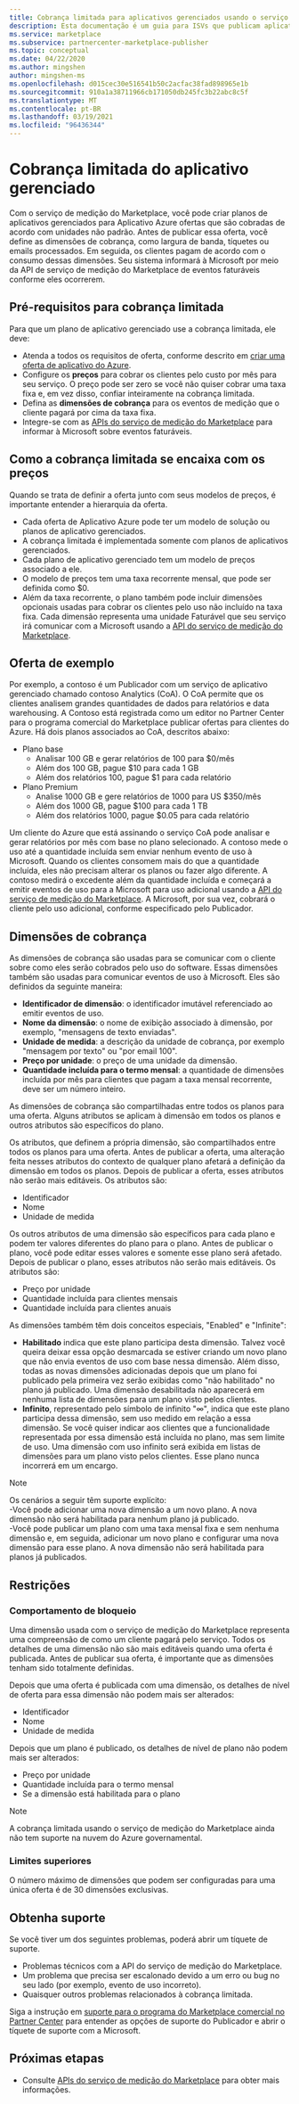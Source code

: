 ```yaml
---
title: Cobrança limitada para aplicativos gerenciados usando o serviço de medição do Marketplace | Azure Marketplace
description: Esta documentação é um guia para ISVs que publicam aplicativos do Azure com modelos de cobrança flexíveis.
ms.service: marketplace
ms.subservice: partnercenter-marketplace-publisher
ms.topic: conceptual
ms.date: 04/22/2020
ms.author: mingshen
author: mingshen-ms
ms.openlocfilehash: d015cec30e516541b50c2acfac38fad898965e1b
ms.sourcegitcommit: 910a1a38711966cb171050db245fc3b22abc8c5f
ms.translationtype: MT
ms.contentlocale: pt-BR
ms.lasthandoff: 03/19/2021
ms.locfileid: "96436344"
---
```

# <a name="managed-application-metered-billing"></a>Cobrança limitada do aplicativo gerenciado 

Com o serviço de medição do Marketplace, você pode criar planos de aplicativos gerenciados para Aplicativo Azure ofertas que são cobradas de acordo com unidades não padrão. Antes de publicar essa oferta, você define as dimensões de cobrança, como largura de banda, tíquetes ou emails processados. Em seguida, os clientes pagam de acordo com o consumo dessas dimensões.  Seu sistema informará à Microsoft por meio da API de serviço de medição do Marketplace de eventos faturáveis conforme eles ocorrerem.

## <a name="prerequisites-for-metered-billing"></a>Pré-requisitos para cobrança limitada

Para que um plano de aplicativo gerenciado use a cobrança limitada, ele deve:

* Atenda a todos os requisitos de oferta, conforme descrito em [criar uma oferta de aplicativo do Azure](../create-new-azure-apps-offer.md).
* Configure os **preços** para cobrar os clientes pelo custo por mês para seu serviço. O preço pode ser zero se você não quiser cobrar uma taxa fixa e, em vez disso, confiar inteiramente na cobrança limitada.
* Defina as **dimensões de cobrança** para os eventos de medição que o cliente pagará por cima da taxa fixa.
* Integre-se com as [APIs do serviço de medição do Marketplace](./marketplace-metering-service-apis.md) para informar à Microsoft sobre eventos faturáveis.

## <a name="how-metered-billing-fits-in-with-pricing"></a>Como a cobrança limitada se encaixa com os preços

Quando se trata de definir a oferta junto com seus modelos de preços, é importante entender a hierarquia da oferta.

* Cada oferta de Aplicativo Azure pode ter um modelo de solução ou planos de aplicativo gerenciados.
* A cobrança limitada é implementada somente com planos de aplicativos gerenciados.
* Cada plano de aplicativo gerenciado tem um modelo de preços associado a ele. 
* O modelo de preços tem uma taxa recorrente mensal, que pode ser definida como $0.
* Além da taxa recorrente, o plano também pode incluir dimensões opcionais usadas para cobrar os clientes pelo uso não incluído na taxa fixa. Cada dimensão representa uma unidade Faturável que seu serviço irá comunicar com a Microsoft usando a [API do serviço de medição do Marketplace](marketplace-metering-service-apis.md).

## <a name="sample-offer"></a>Oferta de exemplo

Por exemplo, a contoso é um Publicador com um serviço de aplicativo gerenciado chamado contoso Analytics (CoA). O CoA permite que os clientes analisem grandes quantidades de dados para relatórios e data warehousing. A Contoso está registrada como um editor no Partner Center para o programa comercial do Marketplace publicar ofertas para clientes do Azure. Há dois planos associados ao CoA, descritos abaixo:

* Plano base
    * Analisar 100 GB e gerar relatórios de 100 para $0/mês
    * Além dos 100 GB, pague $10 para cada 1 GB
    * Além dos relatórios 100, pague $1 para cada relatório
* Plano Premium
    * Analise 1000 GB e gere relatórios de 1000 para US $350/mês
    * Além dos 1000 GB, pague $100 para cada 1 TB
    * Além dos relatórios 1000, pague $0.05 para cada relatório

Um cliente do Azure que está assinando o serviço CoA pode analisar e gerar relatórios por mês com base no plano selecionado. A contoso mede o uso até a quantidade incluída sem enviar nenhum evento de uso à Microsoft. Quando os clientes consomem mais do que a quantidade incluída, eles não precisam alterar os planos ou fazer algo diferente. A contoso medirá o excedente além da quantidade incluída e começará a emitir eventos de uso para a Microsoft para uso adicional usando a [API do serviço de medição do Marketplace](./marketplace-metering-service-apis.md). A Microsoft, por sua vez, cobrará o cliente pelo uso adicional, conforme especificado pelo Publicador.

## <a name="billing-dimensions"></a>Dimensões de cobrança

As dimensões de cobrança são usadas para se comunicar com o cliente sobre como eles serão cobrados pelo uso do software.  Essas dimensões também são usadas para comunicar eventos de uso à Microsoft. Eles são definidos da seguinte maneira:

* **Identificador de dimensão**: o identificador imutável referenciado ao emitir eventos de uso.
* **Nome da dimensão**: o nome de exibição associado à dimensão, por exemplo, "mensagens de texto enviadas".
* **Unidade de medida**: a descrição da unidade de cobrança, por exemplo "mensagem por texto" ou "por email 100".
* **Preço por unidade**: o preço de uma unidade da dimensão.
* **Quantidade incluída para o termo mensal**: a quantidade de dimensões incluída por mês para clientes que pagam a taxa mensal recorrente, deve ser um número inteiro.

As dimensões de cobrança são compartilhadas entre todos os planos para uma oferta. Alguns atributos se aplicam à dimensão em todos os planos e outros atributos são específicos do plano.

Os atributos, que definem a própria dimensão, são compartilhados entre todos os planos para uma oferta. Antes de publicar a oferta, uma alteração feita nesses atributos do contexto de qualquer plano afetará a definição da dimensão em todos os planos. Depois de publicar a oferta, esses atributos não serão mais editáveis. Os atributos são:

* Identificador
* Nome
* Unidade de medida

Os outros atributos de uma dimensão são específicos para cada plano e podem ter valores diferentes do plano para o plano.  Antes de publicar o plano, você pode editar esses valores e somente esse plano será afetado. Depois de publicar o plano, esses atributos não serão mais editáveis. Os atributos são:

* Preço por unidade
* Quantidade incluída para clientes mensais 
* Quantidade incluída para clientes anuais 

As dimensões também têm dois conceitos especiais, "Enabled" e "Infinite":

* **Habilitado** indica que este plano participa desta dimensão.  Talvez você queira deixar essa opção desmarcada se estiver criando um novo plano que não envia eventos de uso com base nessa dimensão. Além disso, todas as novas dimensões adicionadas depois que um plano foi publicado pela primeira vez serão exibidas como "não habilitado" no plano já publicado.  Uma dimensão desabilitada não aparecerá em nenhuma lista de dimensões para um plano visto pelos clientes.
* **Infinito**, representado pelo símbolo de infinito "∞", indica que este plano participa dessa dimensão, sem uso medido em relação a essa dimensão. Se você quiser indicar aos clientes que a funcionalidade representada por essa dimensão está incluída no plano, mas sem limite de uso.  Uma dimensão com uso infinito será exibida em listas de dimensões para um plano visto pelos clientes.  Esse plano nunca incorrerá em um encargo.

>[!Note] 
>Os cenários a seguir têm suporte explícito:  <br> -Você pode adicionar uma nova dimensão a um novo plano.  A nova dimensão não será habilitada para nenhum plano já publicado. <br> -Você pode publicar um plano com uma taxa mensal fixa e sem nenhuma dimensão e, em seguida, adicionar um novo plano e configurar uma nova dimensão para esse plano. A nova dimensão não será habilitada para planos já publicados.

## <a name="constraints"></a>Restrições

### <a name="locking-behavior"></a>Comportamento de bloqueio

Uma dimensão usada com o serviço de medição do Marketplace representa uma compreensão de como um cliente pagará pelo serviço.  Todos os detalhes de uma dimensão não são mais editáveis quando uma oferta é publicada.  Antes de publicar sua oferta, é importante que as dimensões tenham sido totalmente definidas.

Depois que uma oferta é publicada com uma dimensão, os detalhes de nível de oferta para essa dimensão não podem mais ser alterados:

* Identificador
* Nome
* Unidade de medida

Depois que um plano é publicado, os detalhes de nível de plano não podem mais ser alterados:

* Preço por unidade
* Quantidade incluída para o termo mensal
* Se a dimensão está habilitada para o plano

>[!Note]
>A cobrança limitada usando o serviço de medição do Marketplace ainda não tem suporte na nuvem do Azure governamental.

### <a name="upper-limits"></a>Limites superiores

O número máximo de dimensões que podem ser configuradas para uma única oferta é de 30 dimensões exclusivas.

## <a name="get-support"></a>Obtenha suporte

Se você tiver um dos seguintes problemas, poderá abrir um tíquete de suporte.

* Problemas técnicos com a API do serviço de medição do Marketplace.
* Um problema que precisa ser escalonado devido a um erro ou bug no seu lado (por exemplo, evento de uso incorreto).
* Quaisquer outros problemas relacionados à cobrança limitada.

Siga a instrução em [suporte para o programa do Marketplace comercial no Partner Center](../support.md) para entender as opções de suporte do Publicador e abrir o tíquete de suporte com a Microsoft.

## <a name="next-steps"></a>Próximas etapas

- Consulte [APIs do serviço de medição do Marketplace](./marketplace-metering-service-apis.md) para obter mais informações.
